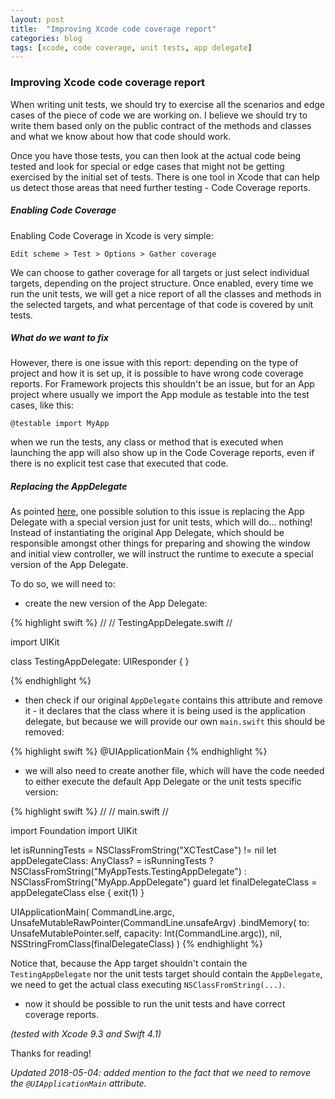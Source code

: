 ```yaml
---
layout: post
title:  "Improving Xcode code coverage report"
categories: blog
tags: [xcode, code coverage, unit tests, app delegate]
---
```

### Improving Xcode code coverage report
When writing unit tests, we should try to exercise all the scenarios and edge cases of the piece of code we are working on. I believe we should try to write them based only on the public contract of the methods and classes and what we know about how that code should work.

Once you have those tests, you can then look at the actual code being tested and look for special or edge cases that might not be getting exercised by the initial set of tests. There is one tool in Xcode that can help us detect those areas that need further testing - Code Coverage reports.

##### Enabling Code Coverage
Enabling Code Coverage in Xcode is very simple:

```Edit scheme > Test > Options > Gather coverage```

We can choose to gather coverage for all targets or just select individual targets, depending on the project structure. Once enabled, every time we run the unit tests, we will get a nice report of all the classes and methods in the selected targets, and what percentage of that code is covered by unit tests.

##### What do we want to fix

However, there is one issue with this report: depending on the type of project and how it is set up, it is possible to have wrong code coverage reports. For Framework projects this shouldn't be an issue, but for an App project where usually we import the App module as testable into the test cases, like this:

```@testable import MyApp```

when we run the tests, any class or method that is executed when launching the app will also show up in the Code Coverage reports, even if there is no explicit test case that executed that code.

##### Replacing the AppDelegate

As pointed [here](http://cleanswifter.com/broken-code-coverage-xcode-fix/), one possible solution to this issue is replacing the App Delegate with a special version just for unit tests, which will do... nothing! Instead of instantiating the original App Delegate, which should be responsible amongst other things for preparing and showing the window and initial view controller, we will instruct the runtime to execute a special version of the App Delegate.

To do so, we will need to:

- create the new version of the App Delegate:

{% highlight swift %}
//
// TestingAppDelegate.swift
//

import UIKit

class TestingAppDelegate: UIResponder { }

{% endhighlight %}

- then check if our original `AppDelegate` contains this attribute and remove it - it declares that the class where it is being used is the application delegate, but because we will provide our own `main.swift` this should be removed:

{% highlight swift %}
@UIApplicationMain
{% endhighlight %}

- we will also need to create another file, which will have the code needed to either execute the default App Delegate or the unit tests specific version:

{% highlight swift %}
//
// main.swift
//

import Foundation
import UIKit

let isRunningTests = NSClassFromString("XCTestCase") != nil
let appDelegateClass: AnyClass? = isRunningTests ?
    NSClassFromString("MyAppTests.TestingAppDelegate") :
    NSClassFromString("MyApp.AppDelegate")
guard let finalDelegateClass = appDelegateClass else { exit(1) }

UIApplicationMain(
    CommandLine.argc,
    UnsafeMutableRawPointer(CommandLine.unsafeArgv)
        .bindMemory(
            to: UnsafeMutablePointer<Int8>.self,
            capacity: Int(CommandLine.argc)),
    nil,
    NSStringFromClass(finalDelegateClass)
)
{% endhighlight %}

Notice that, because the App target shouldn't contain the `TestingAppDelegate` nor the unit tests target should contain the `AppDelegate`, we need to get the actual class executing `NSClassFromString(...)`.

- now it should be possible to run the unit tests and have correct coverage reports.

_(tested with Xcode 9.3 and Swift 4.1)_

Thanks for reading!

_Updated 2018-05-04: added mention to the fact that we need to remove the `@UIApplicationMain` attribute._
